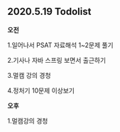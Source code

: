 ## 2020.5.19 Todolist

**오전**

1.일어나서 PSAT 자료해석 1~2문제 풀기

2.기사나 자바 스프링 보면서 출근하기

3.멀캠 강의 경청

4.정처기 10문제 이상보기



**오후**

1.멀캠강의 경청